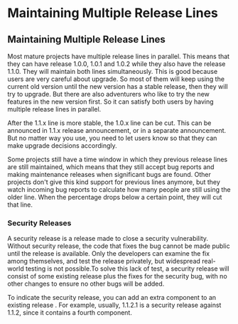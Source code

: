 # Maintaining Multiple Release Lines

## Maintaining Multiple Release Lines

Most mature projects have multiple release lines in parallel. This means that they can have release 1.0.0, 1.0.1 and 1.0.2 while they also have the release 1.1.0. They will maintain both lines simultaneously. This is good because users are very careful about upgrade. So most of them will keep using the current old version until the new version has a stable release, then they will try to upgrade. But there are also adventurers who like to try the new features in the new version first. So it can satisfy both users by having multiple release lines in parallel.

After the 1.1.x line is more stable, the 1.0.x line can be cut. This can be announced in 1.1.x release announcement, or in a separate announcement. But no matter way you use, you need to let users know so that they can make upgrade decisions accordingly.

Some projects still have a time window in which they previous release lines are still maintained, which means that they still accept bug reports and making maintenance releases when significant bugs are found. Other projects don't give this kind support for previous lines anymore, but they watch incoming bug reports to calculate how many people are still using the older line. When the percentage drops below a certain point, they will cut that line.

### Security Releases

A security release is a release made to close a security vulnerability. Without security release, the code that fixes the bug cannot be made public until the release is available. Only the developers can examine the fix among themselves, and test the release privately, but widespread real-world testing is not possible.To solve this lack of test, a security release will consist of some existing release plus the fixes for the security bug, with no other changes to ensure no other bugs will be added.

To indicate the security release, you can add an extra component to an existing release . For example, usually, 1.1.2.1 is a security release against 1.1.2, since it contains a fourth component.

